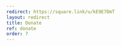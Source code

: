 ```yaml
---
redirect: https://square.link/u/kE9E7DmT
layout: redirect
title: Donate
ref: donate
order: 7
---
```

